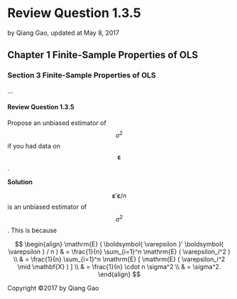 # Review Question 1.3.5

by Qiang Gao, updated at May 8, 2017

## Chapter 1 Finite-Sample Properties of OLS

### Section 3 Finite-Sample Properties of OLS

...

#### Review Question 1.3.5

Propose an unbiased estimator of $$\sigma^2$$ if you had data on $$\boldsymbol{ \varepsilon }$$.

**Solution**

$$\boldsymbol{ \varepsilon }' \boldsymbol{ \varepsilon } / n$$ is an unbiased estimator of $$\sigma^2$$. This is because

$$
\begin{align}
\mathrm{E} ( \boldsymbol{ \varepsilon }' \boldsymbol{ \varepsilon } / n )
& =
\frac{1}{n} \sum_{i=1}^n \mathrm{E} ( \varepsilon_i^2 )
\\ & =
\frac{1}{n} \sum_{i=1}^n \mathrm{E} [ \mathrm{E} ( \varepsilon_i^2 \mid \mathbf{X} ) ]
\\ & =
\frac{1}{n} \cdot n \sigma^2
\\ & =
\sigma^2.
\end{align}
$$

Copyright ©2017 by Qiang Gao

